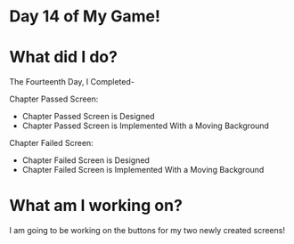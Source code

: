 # Day 14 of My Game!

# What did I do?

The Fourteenth Day, I Completed-

Chapter Passed Screen:

* Chapter Passed Screen is Designed
* Chapter Passed Screen is Implemented With a Moving Background 

Chapter Failed Screen:

* Chapter Failed Screen is Designed
* Chapter Failed Screen is Implemented With a Moving Background 


# What am I working on? 

I am going to be working on the buttons for my two newly created screens!
